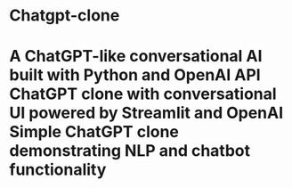 # Chatgpt-clone
# A ChatGPT-like conversational AI built with Python and OpenAI API  ChatGPT clone with conversational UI powered by Streamlit and OpenAI  Simple ChatGPT clone demonstrating NLP and chatbot functionality
